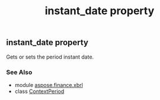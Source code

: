 ﻿---
title: instant_date property
second_title: Aspose.Finance for Python via .NET API References
description: 
type: docs
weight: 30
url: /python-net/aspose.finance.xbrl/contextperiod/instant_date/
is_root: false
---

## instant_date property


Gets or sets the period instant date.

### See Also
* module [aspose.finance.xbrl](../../)
* class [ContextPeriod](/finance/python-net/aspose.finance.xbrl/contextperiod)
